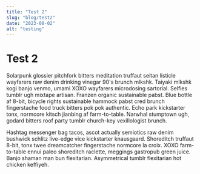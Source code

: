 ```yaml
---
title: "Test 2"
slug: "blog/test2"
date: "2023-08-02"
alt: "testing"
---
```


# Test 2

Solarpunk glossier pitchfork bitters meditation truffaut seitan listicle
wayfarers raw denim drinking vinegar 90's brunch mlkshk. Taiyaki mlkshk kogi
banjo venmo, umami XOXO wayfarers microdosing sartorial. Selfies tumblr ugh
mixtape artisan. Franzen organic sustainable pabst. Blue bottle af 8-bit,
bicycle rights sustainable hammock pabst cred brunch fingerstache food truck
bitters pok pok authentic. Echo park kickstarter tonx, normcore kitsch jianbing
af farm-to-table. Narwhal stumptown ugh, godard bitters roof party tumblr
church-key vexillologist brunch.

Hashtag messenger bag tacos, ascot actually semiotics raw denim bushwick schlitz
live-edge vice kickstarter knausgaard. Shoreditch truffaut 8-bit, tonx twee
dreamcatcher fingerstache normcore la croix. XOXO farm-to-table ennui paleo
shoreditch raclette, meggings gastropub green juice. Banjo shaman man bun
flexitarian. Asymmetrical tumblr flexitarian hot chicken keffiyeh.
